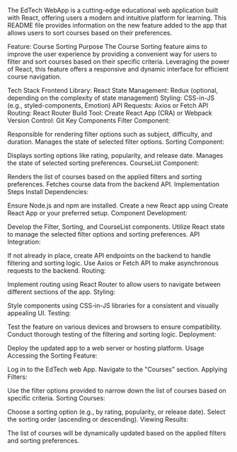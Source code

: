 The EdTech WebApp is a cutting-edge educational web application built with React, offering users a modern and intuitive platform for learning. This README file provides information on the new feature added to the app that allows users to sort courses based on their preferences.

Feature: Course Sorting
Purpose
The Course Sorting feature aims to improve the user experience by providing a convenient way for users to filter and sort courses based on their specific criteria. Leveraging the power of React, this feature offers a responsive and dynamic interface for efficient course navigation.

Tech Stack
Frontend Library: React
State Management: Redux (optional, depending on the complexity of state management)
Styling: CSS-in-JS (e.g., styled-components, Emotion)
API Requests: Axios or Fetch API
Routing: React Router
Build Tool: Create React App (CRA) or Webpack
Version Control: Git
Key Components
Filter Component:

Responsible for rendering filter options such as subject, difficulty, and duration.
Manages the state of selected filter options.
Sorting Component:

Displays sorting options like rating, popularity, and release date.
Manages the state of selected sorting preferences.
CourseList Component:

Renders the list of courses based on the applied filters and sorting preferences.
Fetches course data from the backend API.
Implementation Steps
Install Dependencies:

Ensure Node.js and npm are installed.
Create a new React app using Create React App or your preferred setup.
Component Development:

Develop the Filter, Sorting, and CourseList components.
Utilize React state to manage the selected filter options and sorting preferences.
API Integration:

If not already in place, create API endpoints on the backend to handle filtering and sorting logic.
Use Axios or Fetch API to make asynchronous requests to the backend.
Routing:

Implement routing using React Router to allow users to navigate between different sections of the app.
Styling:

Style components using CSS-in-JS libraries for a consistent and visually appealing UI.
Testing:

Test the feature on various devices and browsers to ensure compatibility.
Conduct thorough testing of the filtering and sorting logic.
Deployment:

Deploy the updated app to a web server or hosting platform.
Usage
Accessing the Sorting Feature:

Log in to the EdTech web App.
Navigate to the "Courses" section.
Applying Filters:

Use the filter options provided to narrow down the list of courses based on specific criteria.
Sorting Courses:

Choose a sorting option (e.g., by rating, popularity, or release date).
Select the sorting order (ascending or descending).
Viewing Results:

The list of courses will be dynamically updated based on the applied filters and sorting preferences.
